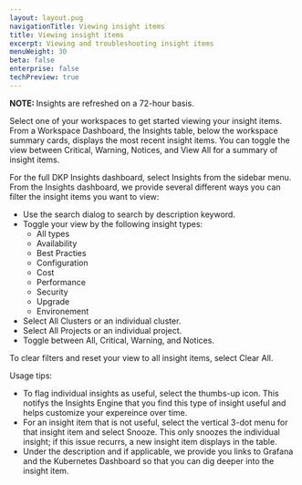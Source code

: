 ```yaml
---
layout: layout.pug
navigationTitle: Viewing insight items
title: Viewing insight items
excerpt: Viewing and troubleshooting insight items
menuWeight: 30
beta: false
enterprise: false
techPreview: true
---
```

<p class="message--note"><strong>NOTE: </strong>Insights are refreshed on a 72-hour basis.</p>

Select one of your workspaces to get started viewing your insight items. From a Workspace Dashboard, the Insights table, below the workspace summary cards, displays the most recent insight items. You can toggle the view between Critical, Warning, Notices, and View All for a summary of insight items.

For the full DKP Insights dashboard, select Insights from the sidebar menu. From the Insights dashboard, we provide several different ways you can filter the insight items you want to view:

- Use the search dialog to search by description keyword.
- Toggle your view by the following insight types:
  - All types
  - Availability
  - Best Practies
  - Configuration
  - Cost
  - Performance
  - Security
  - Upgrade
  - Environement
- Select All Clusters or an individual cluster.
- Select All Projects or an individual project.
- Toggle between All, Critical, Warning, and Notices.

To clear filters and reset your view to all insight items, select Clear All.

Usage tips:

- To flag individual insights as useful, select the thumbs-up icon. This notifys the Insights Engine that you find this type of insight useful and helps customize your expereince over time.
- For an insight item that is not useful, select the vertical 3-dot menu for that insight item and select Snooze. This only snoozes the individual insight; if this issue recurrs, a new insight item displays in the table.
- Under the description and if applicable, we provide you links to Grafana and the Kubernetes Dashboard so that you can dig deeper into the insight item.
